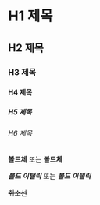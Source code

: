 # H1 제목
## H2 제목  
### H3 제목
#### H4 제목
##### H5 제목
###### H6 제목


**볼드체** 또는 __볼드체__

***볼드 이탤릭*** 또는 ___볼드 이탤릭___

~~취소선~~
